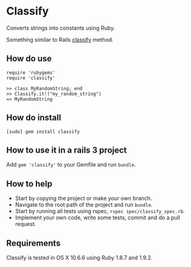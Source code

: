 # Classify

Converts strings into constants using Ruby.

Something similar to Rails [classify](http://api.rubyonrails.org/classes/ActiveSupport/Inflector.html#method-i-classify) method.

## How do use
    
    require 'rubygems'
    require 'classify'
    
    >> class MyRandomString; end
    >> Classify.it!("my_random_string")
    => MyRandomString
    
## How do install

    [sudo] gem install classify
    
## How to use it in a rails 3 project

Add `gem 'classify'` to your Gemfile and run `bundle`.

## How to help

- Start by copying the project or make your own branch.
- Navigate to the root path of the project and run `bundle`.
- Start by running all tests using rspec, `rspec spec/classify_spec.rb`.
- Implement your own code, write some tests, commit and do a pull request.

## Requirements

Classify is tested in OS X 10.6.6 using Ruby 1.8.7 and 1.9.2.